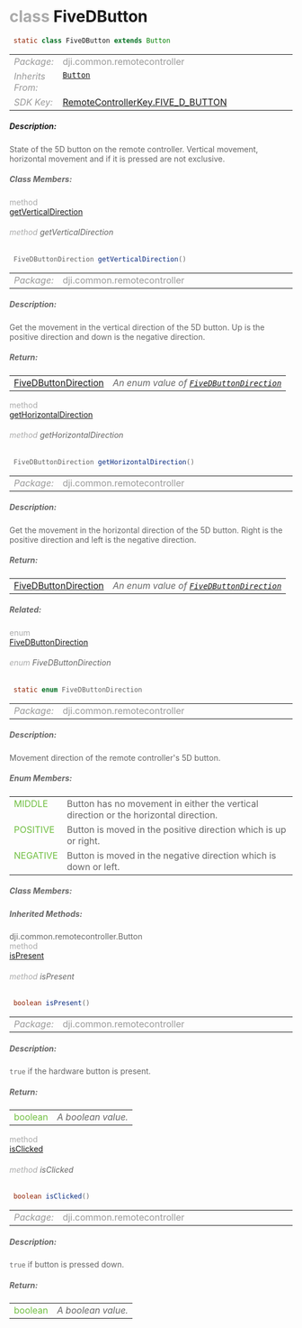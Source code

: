 <div class="article"><h1 ><font color="#AAA">class </font>FiveDButton</h1></div>

~~~java
 static class FiveDButton extends Button 
~~~

<html><table class="table-supportedby"><tr valign="top"><td width=15%><font color="#999"><i>Package:</i></td><td width=85%><font color="#999">dji.common.remotecontroller</td></tr><tr valign="top"><td width=15%><font color="#999"><i>Inherits From:</i></td><td width=85%><font color="#999"><code><a href="/Components/RemoteController/DJIRemoteController_DJIRCHardwareState_Button.html#djiremotecontroller_djirchardwarestate_button">Button</a></code></td></tr><tr valign="top"><td width=15%><font color="#999"><i>SDK Key:</i></td><td width=85%><font color="#999"><a href="/Components/KeyManager/DJIRemoteControllerKey.html#remotecontrollerkey_five_d_button_key">RemoteControllerKey.FIVE_D_BUTTON</a></td></tr></table></html>



##### Description:



<font color="#666">State of the 5D button on the remote controller. Vertical movement, horizontal movement and if it is pressed are  not exclusive.



##### Class Members:

<div class="api-row" id="djiremotecontroller_djircfivedbutton_verticalmovement"><div class="api-col left"></div><div class="api-col middle" style="color:#AAA">method</div><div class="api-col right"><a class="trigger" href="#djiremotecontroller_djircfivedbutton_verticalmovement_inline">getVerticalDirection</a></div></div><div class="inline-doc" id="djiremotecontroller_djircfivedbutton_verticalmovement_inline"

><div class="article"><h6 ><font color="#AAA">method </font>getVerticalDirection</h6></div>

~~~java
 FiveDButtonDirection getVerticalDirection() 
~~~

<html><table class="table-supportedby"><tr valign="top"><td width=15%><font color="#999"><i>Package:</i></td><td width=85%><font color="#999">dji.common.remotecontroller</td></tr></table></html>



##### Description:



<font color="#666">Get the movement in the vertical direction of the 5D button. Up is the positive direction and down is the  negative direction.



##### Return:

<html><table class="table-inline-parameters"><tr valign="top"><td><font color="#70BF41"><a href="/Components/RemoteController/DJIRemoteController_DJIRCFiveDButton.html#djiremotecontroller_djircfivedbuttondirection">FiveDButtonDirection</a></td><td><font color="#666"><i>An enum value of <code><a href="/Components/RemoteController/DJIRemoteController_DJIRCFiveDButton.html#djiremotecontroller_djircfivedbuttondirection">FiveDButtonDirection</a></code></i></td></tr></table></html></div>

<div class="api-row" id="djiremotecontroller_djircfivedbutton_horizontalmovement"><div class="api-col left"></div><div class="api-col middle" style="color:#AAA">method</div><div class="api-col right"><a class="trigger" href="#djiremotecontroller_djircfivedbutton_horizontalmovement_inline">getHorizontalDirection</a></div></div><div class="inline-doc" id="djiremotecontroller_djircfivedbutton_horizontalmovement_inline"

><div class="article"><h6 ><font color="#AAA">method </font>getHorizontalDirection</h6></div>

~~~java
 FiveDButtonDirection getHorizontalDirection() 
~~~

<html><table class="table-supportedby"><tr valign="top"><td width=15%><font color="#999"><i>Package:</i></td><td width=85%><font color="#999">dji.common.remotecontroller</td></tr></table></html>



##### Description:



<font color="#666">Get the movement in the horizontal direction of the 5D button. Right is the positive direction and left is the  negative direction.



##### Return:

<html><table class="table-inline-parameters"><tr valign="top"><td><font color="#70BF41"><a href="/Components/RemoteController/DJIRemoteController_DJIRCFiveDButton.html#djiremotecontroller_djircfivedbuttondirection">FiveDButtonDirection</a></td><td><font color="#666"><i>An enum value of <code><a href="/Components/RemoteController/DJIRemoteController_DJIRCFiveDButton.html#djiremotecontroller_djircfivedbuttondirection">FiveDButtonDirection</a></code></i></td></tr></table></html></div>



##### Related:

<div class="api-row" id="djiremotecontroller_djircfivedbuttondirection"><div class="api-col left"></div><div class="api-col middle" style="color:#AAA">enum</div><div class="api-col right"><a class="trigger" href="#djiremotecontroller_djircfivedbuttondirection_inline">FiveDButtonDirection</a></div></div><div class="inline-doc" id="djiremotecontroller_djircfivedbuttondirection_inline"

><div class="article"><h6 ><font color="#AAA">enum </font>FiveDButtonDirection</h6></div>

~~~java
 static enum FiveDButtonDirection 
~~~

<html><table class="table-supportedby"><tr valign="top"><td width=15%><font color="#999"><i>Package:</i></td><td width=85%><font color="#999">dji.common.remotecontroller</td></tr></table></html>



##### Description:



<font color="#666">Movement direction of the remote controller's 5D button.



##### Enum Members:

<html><table class="table-inline-parameters"><tr valign="top"><td><font color="#70BF41"><a href="#djiremotecontroller_djircfivedbuttondirection_middle_inline"></a>MIDDLE</td><td><font color="#666">Button has no movement in either the vertical direction or the horizontal direction.</td></tr><tr valign="top"><td><font color="#70BF41"><a href="#djiremotecontroller_djircfivedbuttondirection_positive_inline"></a>POSITIVE</td><td><font color="#666">Button is moved in the positive direction which is up or right.</td></tr><tr valign="top"><td><font color="#70BF41"><a href="#djiremotecontroller_djircfivedbuttondirection_negative_inline"></a>NEGATIVE</td><td><font color="#666">Button is moved in the negative direction which is down or left.</td></tr></table></html>

##### Class Members:

</div>



##### Inherited Methods:

<div class="api-row" id="djiremotecontroller_djirchardwarestate_button_ispresent"><div class="api-col left">dji.common.remotecontroller.Button</div><div class="api-col middle" style="color:#AAA">method</div><div class="api-col right"><a class="trigger" href="#djiremotecontroller_djirchardwarestate_button_ispresent_inline">isPresent</a></div></div><div class="inline-doc" id="djiremotecontroller_djirchardwarestate_button_ispresent_inline"

><div class="article"><h6 ><font color="#AAA">method </font>isPresent</h6></div>

~~~java
 boolean isPresent() 
~~~

<html><table class="table-supportedby"><tr valign="top"><td width=15%><font color="#999"><i>Package:</i></td><td width=85%><font color="#999">dji.common.remotecontroller</td></tr></table></html>



##### Description:



<font color="#666"><code>true</code> if the hardware button is present.



##### Return:

<html><table class="table-inline-parameters"><tr valign="top"><td><font color="#70BF41">boolean</td><td><font color="#666"><i>A boolean value.</i></td></tr></table></html></div>

<div class="api-row" id="djiremotecontroller_djirchardwarestate_button_buttondown"><div class="api-col left"></div><div class="api-col middle" style="color:#AAA">method</div><div class="api-col right"><a class="trigger" href="#djiremotecontroller_djirchardwarestate_button_buttondown_inline">isClicked</a></div></div><div class="inline-doc" id="djiremotecontroller_djirchardwarestate_button_buttondown_inline"

><div class="article"><h6 ><font color="#AAA">method </font>isClicked</h6></div>

~~~java
 boolean isClicked() 
~~~

<html><table class="table-supportedby"><tr valign="top"><td width=15%><font color="#999"><i>Package:</i></td><td width=85%><font color="#999">dji.common.remotecontroller</td></tr></table></html>



##### Description:



<font color="#666"><code>true</code> if button is pressed down.



##### Return:

<html><table class="table-inline-parameters"><tr valign="top"><td><font color="#70BF41">boolean</td><td><font color="#666"><i>A boolean value.</i></td></tr></table></html></div>


